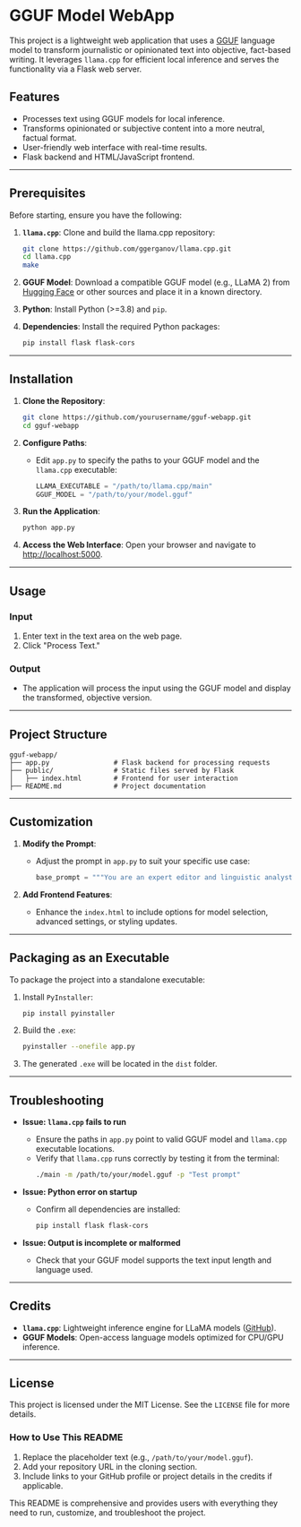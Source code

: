 
# GGUF Model WebApp

This project is a lightweight web application that uses a [GGUF](https://github.com/ggerganov/llama.cpp) language model to transform journalistic or opinionated text into objective, fact-based writing. It leverages `llama.cpp` for efficient local inference and serves the functionality via a Flask web server.

## Features

- Processes text using GGUF models for local inference.
- Transforms opinionated or subjective content into a more neutral, factual format.
- User-friendly web interface with real-time results.
- Flask backend and HTML/JavaScript frontend.

---

## Prerequisites

Before starting, ensure you have the following:

1. **`llama.cpp`**: Clone and build the llama.cpp repository:
   ```bash
   git clone https://github.com/ggerganov/llama.cpp.git
   cd llama.cpp
   make
   ```

2. **GGUF Model**: Download a compatible GGUF model (e.g., LLaMA 2) from [Hugging Face](https://huggingface.co/) or other sources and place it in a known directory.

3. **Python**: Install Python (>=3.8) and `pip`.

4. **Dependencies**: Install the required Python packages:
   ```bash
   pip install flask flask-cors
   ```

---

## Installation

1. **Clone the Repository**:
   ```bash
   git clone https://github.com/yourusername/gguf-webapp.git
   cd gguf-webapp
   ```

2. **Configure Paths**:
   - Edit `app.py` to specify the paths to your GGUF model and the `llama.cpp` executable:
     ```python
     LLAMA_EXECUTABLE = "/path/to/llama.cpp/main"
     GGUF_MODEL = "/path/to/your/model.gguf"
     ```

3. **Run the Application**:
   ```bash
   python app.py
   ```

4. **Access the Web Interface**:
   Open your browser and navigate to [http://localhost:5000](http://localhost:5000).

---

## Usage

### Input
1. Enter text in the text area on the web page.
2. Click "Process Text."

### Output
- The application will process the input using the GGUF model and display the transformed, objective version.

---

## Project Structure

```
gguf-webapp/
├── app.py                # Flask backend for processing requests
├── public/               # Static files served by Flask
│   ├── index.html        # Frontend for user interaction
├── README.md             # Project documentation
```

---

## Customization

1. **Modify the Prompt**:
   - Adjust the prompt in `app.py` to suit your specific use case:
     ```python
     base_prompt = """You are an expert editor and linguistic analyst..."""
     ```

2. **Add Frontend Features**:
   - Enhance the `index.html` to include options for model selection, advanced settings, or styling updates.

---

## Packaging as an Executable

To package the project into a standalone executable:

1. Install `PyInstaller`:
   ```bash
   pip install pyinstaller
   ```

2. Build the `.exe`:
   ```bash
   pyinstaller --onefile app.py
   ```

3. The generated `.exe` will be located in the `dist` folder.

---

## Troubleshooting

- **Issue: `llama.cpp` fails to run**
  - Ensure the paths in `app.py` point to valid GGUF model and `llama.cpp` executable locations.
  - Verify that `llama.cpp` runs correctly by testing it from the terminal:
    ```bash
    ./main -m /path/to/your/model.gguf -p "Test prompt"
    ```

- **Issue: Python error on startup**
  - Confirm all dependencies are installed:
    ```bash
    pip install flask flask-cors
    ```

- **Issue: Output is incomplete or malformed**
  - Check that your GGUF model supports the text input length and language used.

---

## Credits

- **`llama.cpp`**: Lightweight inference engine for LLaMA models ([GitHub](https://github.com/ggerganov/llama.cpp)).
- **GGUF Models**: Open-access language models optimized for CPU/GPU inference.

---

## License

This project is licensed under the MIT License. See the `LICENSE` file for more details.

### **How to Use This README**
1. Replace the placeholder text (e.g., `/path/to/your/model.gguf`).
2. Add your repository URL in the cloning section.
3. Include links to your GitHub profile or project details in the credits if applicable.

This README is comprehensive and provides users with everything they need to run, customize, and troubleshoot the project.
